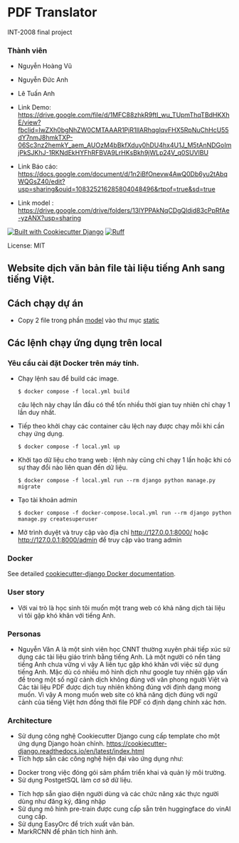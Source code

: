 # PDF Translator

INT-2008 final project
### Thành viên
- Nguyễn Hoàng Vũ
- Nguyễn Đức Anh
- Lê Tuấn Anh

- Link Demo: https://drive.google.com/file/d/1MFC88zhkR9ftI_wu_TUpmThqTBdHKXhE/view?fbclid=IwZXh0bgNhZW0CMTAAAR1PjR1IlARhqglqvFHX5RpNuChHcU55dY7nmJ8hmkTXP-06Sc3nz2hemkY_aem_AUOzM4bBkfXduy0hDU4hx4U1J_M5tAnNDGoImjPkSJKhJ-1RKNdEkHYFhRFBVA9LrHKsBkh9jWLp24V_q0SUVlBU
- Link Báo cáo: https://docs.google.com/document/d/1n2iBfOnevw4AwQ0Db6yu2tAbqWQGsZ40/edit?usp=sharing&ouid=108325216285804048496&rtpof=true&sd=true

- Link model : https://drive.google.com/drive/folders/13lYPPAkNqCDgQldid83cPpRfAe-yzANX?usp=sharing

  
[![Built with Cookiecutter Django](https://img.shields.io/badge/built%20with-Cookiecutter%20Django-ff69b4.svg?logo=cookiecutter)](https://github.com/cookiecutter/cookiecutter-django/)
[![Ruff](https://img.shields.io/endpoint?url=https://raw.githubusercontent.com/astral-sh/ruff/main/assets/badge/v2.json)](https://github.com/astral-sh/ruff)

License: MIT

## Website dịch văn bản file tài liệu tiếng Anh sang tiếng Việt.

## Cách chạy dự án
- Copy 2 file trong phần <a href='https://drive.google.com/drive/folders/13lYPPAkNqCDgQldid83cPpRfAe-yzANX?usp=sharing'> model</a>  vào thư mục
  <a href='https://github.com/thepluck/pdf_translator/tree/master/pdf_translator/static'>static </a>

## Các lệnh chạy ứng dụng trên local

### Yêu cầu cài đặt Docker trên máy tính.

- Chạy lệnh sau để build các image.

      $ docker compose -f local.yml build

  câu lệch này chạy lần đầu có thể tốn nhiều thời gian tuy nhiên chỉ chạy 1 lần duy nhất.

- Tiếp theo khởi chạy các container câu lệch nay được chạy mỗi khi cần chạy ứng dụng.

      $ docker compose -f local.yml up

- Khởi tạo dữ liệu cho trang web : lệnh này cũng chỉ chạy 1 lần hoặc khi có sự thay đổi nào liên quan đến dữ liệu.

      $ docker compose -f local.yml run --rm django python manage.py migrate

- Tạo tài khoản admin

      $ docker compose -f docker-compose.local.yml run --rm django python manage.py createsuperuser

- Mở trình duyệt và truy cập vào địa chỉ  http://127.0.0.1:8000/ hoặc http://127.0.0.1:8000/admin để truy cập vào trang admin
### Docker

See detailed [cookiecutter-django Docker documentation](http://cookiecutter-django.readthedocs.io/en/latest/deployment-with-docker.html).

### User story
- Với vai trò là học sinh tôi muốn một trang web có khả năng dịch tài liệu vì tôi gặp khó khăn với tiếng Anh.
### Personas
- Nguyễn Văn A là một sinh viên học CNNT thường xuyên phải tiếp xúc sử dụng các tài liệu giáo trình bằng tiếng Anh. Là một người có nền tảng tiếng Anh chưa vững vì vậy A liên tục gặp khó khăn với việc sử dụng tiếng Anh. Mặc dù có nhiều mô hình dịch như google tuy nhiên gặp vấn đề trong một số ngữ cảnh dịch không đúng với văn phong người Việt và Các tài liệu PDF được dịch tuy nhiên không đúng với định dạng mong muốn. Vì vậy A mong muốn web site có khả năng dịch đúng với ngữ cảnh của tiếng Việt hơn đồng thời file PDF có định dạng chính xác hơn.
### Architecture
- Sử dụng công nghệ Cookiecutter Django cung cấp template cho một ứng dụng Django hoàn chỉnh.
https://cookiecutter-django.readthedocs.io/en/latest/index.html
- Tích hợp sẵn các công nghệ hiện đại vào ứng dụng như:
+ Docker trong việc đóng gói sảm phẩm triển khai và quản lý môi trường.
+ Sử dụng PostgetSQL làm cơ sở dữ liệu.
- Tích hợp sẵn giao diện người dùng và các chức năng xác thực người dùng như đăng ký, đăng nhập
- Sử dụng mô hình pre-train được cung cấp sẵn trên huggingface do vinAI cung cấp.
- Sử dụng EasyOrc để trích xuất văn bản.
- MarkRCNN để phân tích hình ảnh.
